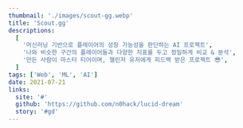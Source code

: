 ```yaml
---
thumbnail: './images/scout-gg.webp'
title: 'Scout.gg'
descriptions:
  [
    '머신러닝 기반으로 플레이어의 성장 가능성을 판단하는 AI 프로젝트',
    '나와 비슷한 구간의 플레이어들과 다양한 지표를 두고 정밀하게 비교 & 분석',
    '만든 사람이 마스터 티어이며, 챌린저 유저에게 피드백 받은 프로젝트 😎',
  ]
tags: ['Web', 'ML', 'AI']
date: 2021-07-21
links:
  site: '#'
  github: 'https://github.com/n0hack/lucid-dream'
  story: '#gd'
---
```

